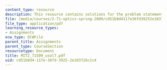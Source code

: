 ```yaml
---
content_type: resource
description: This resource contains solutions for the problem statement 7.
file: /media/courses/2-71-optics-spring-2009/cd51b8d4117e36fd39252e103726c1c4_MIT2_71S09_usol7.pdf
file_type: application/pdf
learning_resource_types:
- Assignments
ocw_type: OCWFile
parent_title: Assignments
parent_type: CourseSection
resourcetype: Document
title: MIT2_71S09_usol7.pdf
uid: cd51b8d4-117e-36fd-3925-2e103726c1c4
---
```

